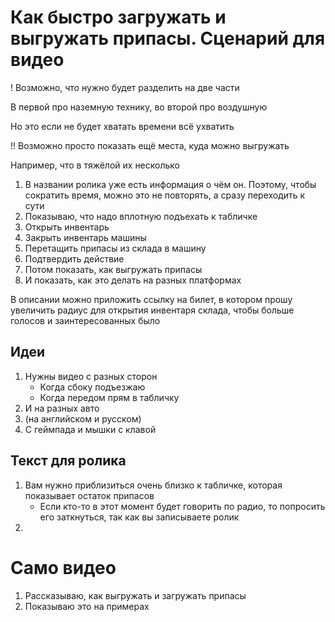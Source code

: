 # Как быстро загружать и выгружать припасы. Сценарий для видео

! Возможно, что нужно будет разделить на две части

В первой про наземную технику, во второй про воздушную

Но это если не будет хватать времени всё ухватить


!! Возможно просто показать ещё места, куда можно выгружать

Например, что в тяжёлой их несколько

1. В названии ролика уже есть информация о чём он. Поэтому, чтобы сократить время, можно это не повторять, а сразу переходить к сути
2. Показываю, что надо вплотную подъехать к табличке
3. Открыть инвентарь
4. Закрыть инвентарь машины
5. Перетащить припасы из склада в машину
6. Подтвердить действие
7. Потом показать, как выгружать припасы
8. И показать, как это делать на разных платформах

В описании можно приложить ссылку на билет, в котором прошу увеличить радиус для открытия инвентаря склада, чтобы больше голосов и заинтересованных было

## Идеи
1. Нужны видео с разных сторон
   - Когда сбоку подъезжаю
   - Когда передом прям в табличку
2. И на разных авто
3. (на английском и русском)
4. С геймпада и мышки с клавой



## Текст для ролика
1. Вам нужно приблизиться очень близко к табличке, которая показывает остаток припасов
   - Если кто-то в этот момент будет говорить по радио, то попросить его заткнуться, так как вы записываете ролик
2. 

# Само видео
1. Рассказываю, как выгружать и загружать припасы
2. Показываю это на примерах
